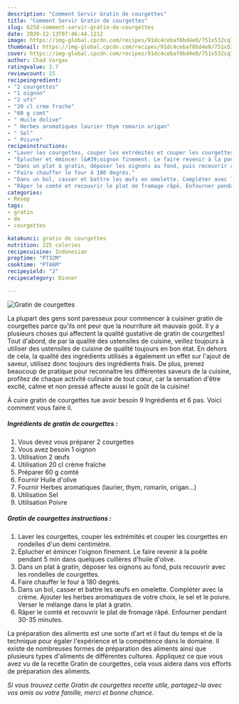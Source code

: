 ```yaml
---
description: "Comment Servir Gratin de courgettes"
title: "Comment Servir Gratin de courgettes"
slug: 6258-comment-servir-gratin-de-courgettes
date: 2020-12-13T07:46:44.121Z
image: https://img-global.cpcdn.com/recipes/91dc4cebaf8bd4e0/751x532cq70/gratin-de-courgettes-photo-principale-de-la-recette.jpg
thumbnail: https://img-global.cpcdn.com/recipes/91dc4cebaf8bd4e0/751x532cq70/gratin-de-courgettes-photo-principale-de-la-recette.jpg
cover: https://img-global.cpcdn.com/recipes/91dc4cebaf8bd4e0/751x532cq70/gratin-de-courgettes-photo-principale-de-la-recette.jpg
author: Chad Vargas
ratingvalue: 3.7
reviewcount: 15
recipeingredient:
- "2 courgettes"
- "1 oignon"
- "2 ufs"
- "20 cl crme frache"
- "60 g comt"
- " Huile dolive"
- " Herbes aromatiques laurier thym romarin origan"
- " Sel"
- " Poivre"
recipeinstructions:
- "Laver les courgettes, couper les extrémités et couper les courgettes en rondelles d&#39;un demi centimètre."
- "Éplucher et émincer l&#39;oignon finement. Le faire revenir à la poêle pendant 5 min dans quelques cuillères d&#39;huile d&#39;olive."
- "Dans un plat à gratin, déposer les oignons au fond, puis recouvrir avec les rondelles de courgettes."
- "Faire chauffer le four à 180 degrés."
- "Dans un bol, casser et battre les œufs en omelette. Compléter avec la crème. Ajouter les herbes aromatiques de votre choix, le sel et le poivre. Verser le mélange dans le plat à gratin."
- "Râper le comté et recouvrir le plat de fromage râpé. Enfourner pendant 30-35 minutes."
categories:
- Resep
tags:
- gratin
- de
- courgettes

katakunci: gratin de courgettes 
nutrition: 225 calories
recipecuisine: Indonesian
preptime: "PT32M"
cooktime: "PT46M"
recipeyield: "2"
recipecategory: Dinner

---
```



![Gratin de courgettes](https://img-global.cpcdn.com/recipes/91dc4cebaf8bd4e0/751x532cq70/gratin-de-courgettes-photo-principale-de-la-recette.jpg)

La plupart des gens sont paresseux pour commencer à cuisiner gratin de courgettes parce qu'ils ont peur que la nourriture ait mauvais goût. Il y a plusieurs choses qui affectent la qualité gustative de gratin de courgettes! Tout d'abord, de par la qualité des ustensiles de cuisine, veillez toujours à utiliser des ustensiles de cuisine de qualité toujours en bon état. En dehors de cela, la qualité des ingrédients utilisés a également un effet sur l'ajout de saveur, utilisez donc toujours des ingrédients frais. De plus, prenez beaucoup de pratique pour reconnaître les différentes saveurs de la cuisine, profitez de chaque activité culinaire de tout cœur, car la sensation d'être excité, calme et non pressé affecte aussi le goût de la cuisine!

<!--inarticleads1-->

À cuire gratin de courgettes tue avoir besoin 9 Ingrédients et 6 pas. Voici comment vous faire il.

##### Ingrédients de gratin de courgettes :

1. Vous devez vous préparer 2 courgettes
1. Vous avez besoin 1 oignon
1. Utilisation 2 œufs
1. Utilisation 20 cl crème fraîche
1. Préparer 60 g comté
1. Fournir  Huile d&#39;olive
1. Fournir  Herbes aromatiques (laurier, thym, romarin, origan...)
1. Utilisation  Sel
1. Utilisation  Poivre




<!--inarticleads2-->

##### Gratin de courgettes instructions :

1. Laver les courgettes, couper les extrémités et couper les courgettes en rondelles d&#39;un demi centimètre.
1. Éplucher et émincer l&#39;oignon finement. Le faire revenir à la poêle pendant 5 min dans quelques cuillères d&#39;huile d&#39;olive.
1. Dans un plat à gratin, déposer les oignons au fond, puis recouvrir avec les rondelles de courgettes.
1. Faire chauffer le four à 180 degrés.
1. Dans un bol, casser et battre les œufs en omelette. Compléter avec la crème. Ajouter les herbes aromatiques de votre choix, le sel et le poivre. Verser le mélange dans le plat à gratin.
1. Râper le comté et recouvrir le plat de fromage râpé. Enfourner pendant 30-35 minutes.




<!--inarticleads1-->

<p>
La préparation des aliments est une sorte d'art et il faut du temps et de la technique pour égaler l'expérience et la compétence dans le domaine. Il existe de nombreuses formes de préparation des aliments ainsi que plusieurs types d'aliments de différentes cultures. Appliquez ce que vous avez vu de la recette Gratin de courgettes, cela vous aidera dans vos efforts de préparation des aliments.
</p>

<p>
<i>Si vous trouvez cette Gratin de courgettes recette utile, partagez-la avec vos amis ou votre famille, merci et bonne chance.</i>
</p>
